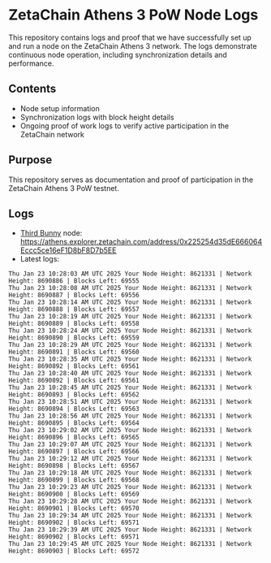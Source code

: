 # ZetaChain Athens 3 PoW Node Logs
This repository contains logs and proof that we have successfully set up and run a node on the ZetaChain Athens 3 network. The logs demonstrate continuous node operation, including synchronization details and performance.

## Contents
- Node setup information
- Synchronization logs with block height details
- Ongoing proof of work logs to verify active participation in the ZetaChain network

## Purpose
This repository serves as documentation and proof of participation in the ZetaChain Athens 3 PoW testnet.

## Logs

- [Third Bunny](https://thirdbunny.xyz/) node: https://athens.explorer.zetachain.com/address/0x225254d35dE666064Eccc5ce16eF1D8bF8D7b5EE
- Latest logs:
```
Thu Jan 23 10:28:03 AM UTC 2025 Your Node Height: 8621331 | Network Height: 8690886 | Blocks Left: 69555
Thu Jan 23 10:28:08 AM UTC 2025 Your Node Height: 8621331 | Network Height: 8690887 | Blocks Left: 69556
Thu Jan 23 10:28:14 AM UTC 2025 Your Node Height: 8621331 | Network Height: 8690888 | Blocks Left: 69557
Thu Jan 23 10:28:19 AM UTC 2025 Your Node Height: 8621331 | Network Height: 8690889 | Blocks Left: 69558
Thu Jan 23 10:28:24 AM UTC 2025 Your Node Height: 8621331 | Network Height: 8690890 | Blocks Left: 69559
Thu Jan 23 10:28:29 AM UTC 2025 Your Node Height: 8621331 | Network Height: 8690891 | Blocks Left: 69560
Thu Jan 23 10:28:35 AM UTC 2025 Your Node Height: 8621331 | Network Height: 8690892 | Blocks Left: 69561
Thu Jan 23 10:28:40 AM UTC 2025 Your Node Height: 8621331 | Network Height: 8690892 | Blocks Left: 69561
Thu Jan 23 10:28:45 AM UTC 2025 Your Node Height: 8621331 | Network Height: 8690893 | Blocks Left: 69562
Thu Jan 23 10:28:51 AM UTC 2025 Your Node Height: 8621331 | Network Height: 8690894 | Blocks Left: 69563
Thu Jan 23 10:28:56 AM UTC 2025 Your Node Height: 8621331 | Network Height: 8690895 | Blocks Left: 69564
Thu Jan 23 10:29:02 AM UTC 2025 Your Node Height: 8621331 | Network Height: 8690896 | Blocks Left: 69565
Thu Jan 23 10:29:07 AM UTC 2025 Your Node Height: 8621331 | Network Height: 8690897 | Blocks Left: 69566
Thu Jan 23 10:29:12 AM UTC 2025 Your Node Height: 8621331 | Network Height: 8690898 | Blocks Left: 69567
Thu Jan 23 10:29:18 AM UTC 2025 Your Node Height: 8621331 | Network Height: 8690899 | Blocks Left: 69568
Thu Jan 23 10:29:23 AM UTC 2025 Your Node Height: 8621331 | Network Height: 8690900 | Blocks Left: 69569
Thu Jan 23 10:29:28 AM UTC 2025 Your Node Height: 8621331 | Network Height: 8690901 | Blocks Left: 69570
Thu Jan 23 10:29:34 AM UTC 2025 Your Node Height: 8621331 | Network Height: 8690902 | Blocks Left: 69571
Thu Jan 23 10:29:39 AM UTC 2025 Your Node Height: 8621331 | Network Height: 8690902 | Blocks Left: 69571
Thu Jan 23 10:29:45 AM UTC 2025 Your Node Height: 8621331 | Network Height: 8690903 | Blocks Left: 69572
```
